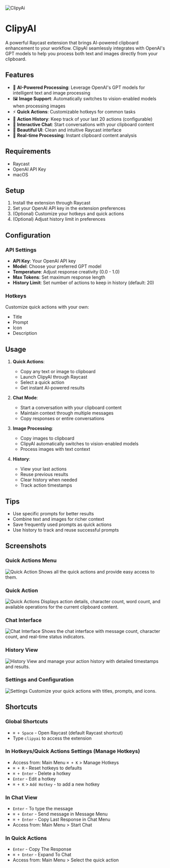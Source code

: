 ![ClipyAi](./media//ClipyAi.png)

# ClipyAI

A powerful Raycast extension that brings AI-powered clipboard enhancement to your workflow. ClipyAI seamlessly integrates with OpenAI's GPT models to help you process both text and images directly from your clipboard.

## Features

- 🤖 **AI-Powered Processing**: Leverage OpenAI's GPT models for intelligent text and image processing
- 🖼️ **Image Support**: Automatically switches to vision-enabled models when processing images
- ⚡ **Quick Actions**: Customizable hotkeys for common tasks
- 📝 **Action History**: Keep track of your last 20 actions (configurable)
- 💬 **Interactive Chat**: Start conversations with your clipboard content
- 🎨 **Beautiful UI**: Clean and intuitive Raycast interface
- 🔄 **Real-time Processing**: Instant clipboard content analysis

## Requirements

- Raycast
- OpenAI API Key
- macOS

## Setup

1. Install the extension through Raycast
2. Set your OpenAI API key in the extension preferences
3. (Optional) Customize your hotkeys and quick actions
4. (Optional) Adjust history limit in preferences

## Configuration

### API Settings

- **API Key**: Your OpenAI API key
- **Model**: Choose your preferred GPT model
- **Temperature**: Adjust response creativity (0.0 - 1.0)
- **Max Tokens**: Set maximum response length
- **History Limit**: Set number of actions to keep in history (default: 20)

### Hotkeys

Customize quick actions with your own:

- Title
- Prompt
- Icon
- Description

## Usage

1. **Quick Actions**:

   - Copy any text or image to clipboard
   - Launch ClipyAI through Raycast
   - Select a quick action
   - Get instant AI-powered results

2. **Chat Mode**:

   - Start a conversation with your clipboard content
   - Maintain context through multiple messages
   - Copy responses or entire conversations

3. **Image Processing**:

   - Copy images to clipboard
   - ClipyAI automatically switches to vision-enabled models
   - Process images with text context

4. **History**:
   - View your last actions
   - Reuse previous results
   - Clear history when needed
   - Track action timestamps

## Tips

- Use specific prompts for better results
- Combine text and images for richer context
- Save frequently used prompts as quick actions
- Use history to track and reuse successful prompts

## Screenshots

### Quick Actions Menu
![Quick Action](./media/Quick%20Actions%20Menu.png)
Shows all the quick actions and provide easy access to them.

### Quick Action
![Quick Actions](./media/Quick%20Action.png)
Displays action details, character count, word count, and available operations for the current clipboard content.

### Chat Interface
![Chat Interface](./media/Chat.png)
Shows the chat interface with message count, character count, and real-time status indicators. 

### History View
![History](./media/History.png)
View and manage your action history with detailed timestamps and results.

### Settings and Configuration
![Settings](./media/Quick%20Actions%20Settings.png)
Customize your quick actions with titles, prompts, and icons.

## Shortcuts

### Global Shortcuts
- `⌘ + Space` - Open Raycast (default Raycast shortcut)
- Type `clipyai` to access the extension

### In Hotkeys/Quick Actions Settings (Manage Hotkeys)
- Access from: Main Menu `⌘ + K` > Manage Hotkeys
- `⌘ + R` - Reset hotkeys to defaults
- `⌘ + Enter` - Delete a hotkey
- `Enter` - Edit a hotkey
- `⌘ + K` > `Add Hotkey` - to add a new hotkey

### In Chat View
- `Enter` - To type the message
- `⌘ + Enter` - Send message in Message Menu
- `⌘ + Enter` - Copy Last Response in Chat Menu
- Access from: Main Menu > Start Chat

### In Quick Actions
- `Enter` - Copy The Response
- `⌘ + Enter` - Expand To Chat
- Access from: Main Menu > Select the quick action
